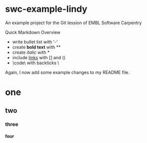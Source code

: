 # swc-example-lindy
An example project for the Git lession of EMBL Software Carpentry

Quick Markdown Overview

- write bullet list with '-'
- create **bold text** with **
- create *italic* with *
- include [links](https://embl.de) with [] and ()
- \code\ with backticks \

Again, I now add some example changes to my README file.
# one
## two
### three
#### four
